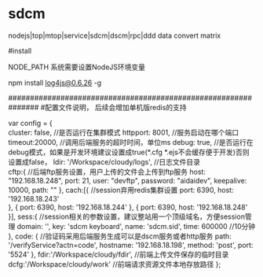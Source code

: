 ﻿# sdcm
nodejs|top|mtop|service|sdcm|dscm|rpc|ddd data convert matrix


#install

NODE_PATH  系统需要设置NodeJS环境变量

npm install log4js@0.6.26 -g

###############################################################
#配置文件说明， 后续会增加单机版redis的支持

var config  = {   
    cluster: false,                                  //是否运行在集群模式
    httpport: 8001,                                  //服务启动在哪个端口
    timeout:20000,                                   //调用后端服务的超时时间，单位ms
    debug: true,                                     //是否运行在debug模式，如果是开发环境建议设置成true(*.cfg *.ejs不会缓存便于开发)否则设置成false，
    ldir: '/Workspace/cloudy/logs',                  //日志文件目录    
    cftp:{                                           //后端ftp服务设置，用户上传的文件会上传到ftp服务
	    host: "192.168.18.248",
	    port: 21,
	    user: "devftp",
	    password: "aidaidev",
	    keepalive: 10000,
	    path: ""
    },
    cach:[{                                          //session弃用redis集群设置
            port: 6390,
            host: '192.168.18.243'     
        }, {
            port: 6390,
            host: '192.168.18.244'
        }, {
            port: 6390,
            host: '192.168.18.248'    
    }],
    sess:{                                          //session相关的参数设置，建议整站用一个顶级域名，方便session管理
        domain: '',
        key: 'sdcm keyboard',
        name: 'sdcm.sid',
        time: 600000                                //10分钟
    },
    code: {                                         //验证码采用后端服务生成可以是dscm服务或者http服务
        path: '/verifyService?actn=code',
        hostname: '192.168.18.198',
        method: 'post',
        port: '5524'
    }, 
    fdir:'/Workspace/cloudy/fdir',                  //前端上传文件保存的临时目录
    dcfg:'/Workspace/cloudy/work'                   //前端请求资源文件本地存放路径
};


